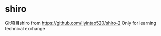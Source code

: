 # shiro
Git项目shiro
from https://github.com/liyintao520/shiro-2
Only for learning technical exchange
